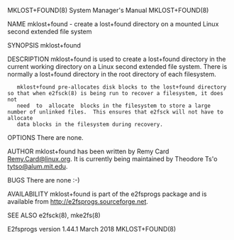 MKLOST+FOUND(8)                                               System Manager's Manual                                              MKLOST+FOUND(8)

NAME
       mklost+found - create a lost+found directory on a mounted Linux second extended file system

SYNOPSIS
       mklost+found

DESCRIPTION
       mklost+found  is  used  to create a lost+found directory in the current working directory on a Linux second extended file system.  There is
       normally a lost+found directory in the root directory of each filesystem.

       mklost+found pre-allocates disk blocks to the lost+found directory so that when e2fsck(8) is being run to recover a filesystem, it does not
       need  to  allocate  blocks in the filesystem to store a large number of unlinked files.  This ensures that e2fsck will not have to allocate
       data blocks in the filesystem during recovery.

OPTIONS
       There are none.

AUTHOR
       mklost+found has been written by Remy Card <Remy.Card@linux.org>.  It is currently being maintained by Theodore Ts'o <tytso@alum.mit.edu>.

BUGS
       There are none :-)

AVAILABILITY
       mklost+found is part of the e2fsprogs package and is available from http://e2fsprogs.sourceforge.net.

SEE ALSO
       e2fsck(8), mke2fs(8)

E2fsprogs version 1.44.1                                            March 2018                                                     MKLOST+FOUND(8)
